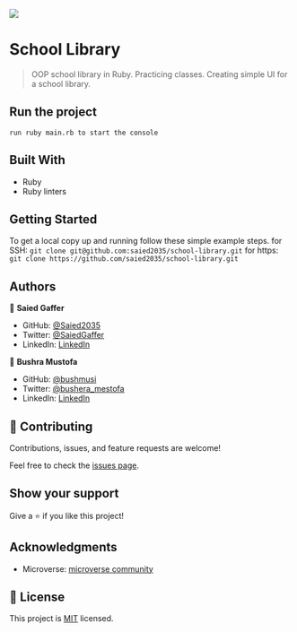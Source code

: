 ![](https://img.shields.io/badge/Microverse-blueviolet)

#  School Library

> OOP school library in Ruby. Practicing classes. Creating simple UI for a school library. 
 
## Run the project
  `run ruby main.rb to start the console`
  
## Built With

- Ruby
- Ruby linters

## Getting Started

To get a local copy up and running follow these simple example steps.
for SSH:
`git clone git@github.com:saied2035/school-library.git`
for https:
`git clone https://github.com/saied2035/school-library.git`


## Authors

👤 **Saied Gaffer**

- GitHub: [@Saied2035](https://github.com/saied2035)
- Twitter: [@SaiedGaffer](https://twitter.com/SaiedGaffer)
- LinkedIn: [LinkedIn](https://www.linkedin.com/in/saiedgaffer/)

👤 **Bushra Mustofa**

- GitHub: [@bushmusi](https://github.com/bushmusi)
- Twitter: [@bushera_mestofa](https://twitter.com/bushera_mestofa)
- LinkedIn: [LinkedIn](https://www.linkedin.com/in/bushra-mustofa)

## 🤝 Contributing

Contributions, issues, and feature requests are welcome!

Feel free to check the [issues page](https://github.com/saied2035/school-library/issues).

## Show your support

Give a ⭐️ if you like this project!

## Acknowledgments

- Microverse: [microverse community](https://github.com/microverseinc)

## 📝 License

This project is [MIT](./MIT.md) licensed.
